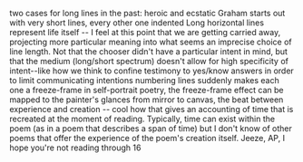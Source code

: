 two cases for long lines in the past: heroic and ecstatic
Graham starts out with very short lines, every other one indented
Long horizontal lines represent life itself -- I feel at this point that we are getting carried away, projecting more particular meaning into what seems an imprecise choice of line length. Not that the chooser didn't have a particular intent in mind, but that the medium (long/short spectrum) doesn't allow for high specificity of intent--like how we think to confine testimony to yes/know answers in order to limit communicating intentions
numbering lines suddenly makes each one a freeze-frame
in self-portrait poetry, the freeze-frame effect can be mapped to the painter's glances from mirror to canvas, the beat between experience and creation -- cool how that gives an accounting of time that is recreated at the moment of reading. Typically, time can exist within the poem (as in a poem that describes a span of time) but I don't know of other poems that offer the experience of the poem's creation itself.
Jeeze, AP, I hope you're not reading through 16
